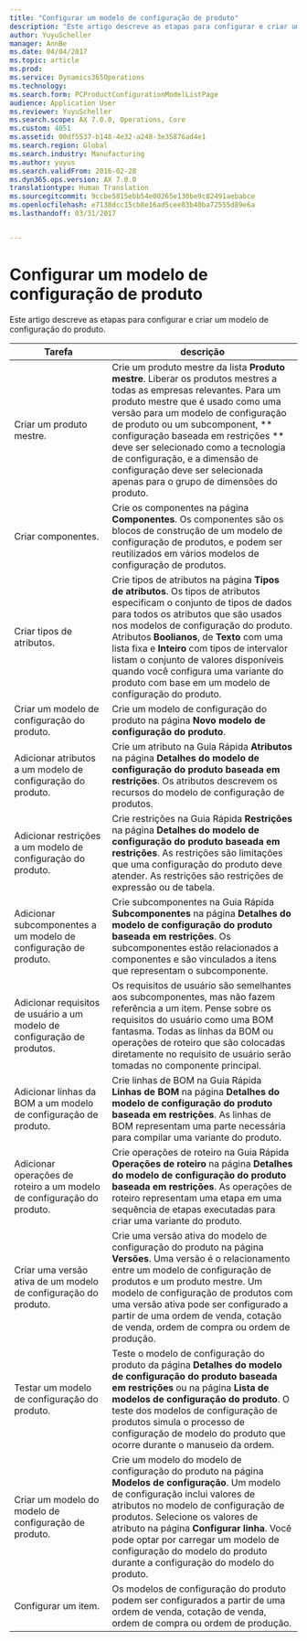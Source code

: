 ```yaml
---
title: "Configurar um modelo de configuração de produto"
description: "Este artigo descreve as etapas para configurar e criar um modelo de configuração do produto."
author: YuyuScheller
manager: AnnBe
ms.date: 04/04/2017
ms.topic: article
ms.prod: 
ms.service: Dynamics365Operations
ms.technology: 
ms.search.form: PCProductConfigurationModelListPage
audience: Application User
ms.reviewer: YuyuScheller
ms.search.scope: AX 7.0.0, Operations, Core
ms.custom: 4051
ms.assetid: 00df5537-b148-4e32-a248-3e35876ad4e1
ms.search.region: Global
ms.search.industry: Manufacturing
ms.author: yuyus
ms.search.validFrom: 2016-02-28
ms.dyn365.ops.version: AX 7.0.0
translationtype: Human Translation
ms.sourcegitcommit: 9ccbe5815ebb54e00265e130be9c82491aebabce
ms.openlocfilehash: e7138dcc15cb8e16ad5cee83b40ba72555d89e6a
ms.lasthandoff: 03/31/2017


---
```


# <a name="set-up-a-product-configuration-model"></a>Configurar um modelo de configuração de produto

Este artigo descreve as etapas para configurar e criar um modelo de configuração do produto.

| Tarefa                                                        | descrição                                                                                                                                                                                                                                                                                                                                                                                        |
|-------------------------------------------------------------|----------------------------------------------------------------------------------------------------------------------------------------------------------------------------------------------------------------------------------------------------------------------------------------------------------------------------------------------------------------------------------------------------|
| Criar um produto mestre.                                    | Crie um produto mestre da lista **Produto mestre**. Liberar os produtos mestres a todas as empresas relevantes. Para um produto mestre que é usado como uma versão para um modelo de configuração de produto ou um subcomponent, ** configuração baseada em restrições ** deve ser selecionado como a tecnologia de configuração, e a dimensão de configuração deve ser selecionada apenas para o grupo de dimensões do produto. |
| Criar componentes.                                          | Crie os componentes na página **Componentes**. Os componentes são os blocos de construção de um modelo de configuração de produtos, e podem ser reutilizados em vários modelos de configuração de produtos.                                                                                                                                                                                                                      |
| Criar tipos de atributos.                                     | Crie tipos de atributos na página **Tipos de atributos**. Os tipos de atributos especificam o conjunto de tipos de dados para todos os atributos que são usados nos modelos de configuração do produto. Atributos **Boolianos**, de **Texto** com uma lista fixa e **Inteiro** com tipos de intervalor listam o conjunto de valores disponíveis quando você configura uma variante do produto com base em um modelo de configuração do produto.       |
| Criar um modelo de configuração do produto.                       | Crie um modelo de configuração do produto na página **Novo modelo de configuração do produto**.                                                                                                                                                                                                                                                                                                              |
| Adicionar atributos a um modelo de configuração do produto.            | Crie um atributo na Guia Rápida **Atributos** na página **Detalhes do modelo de configuração do produto baseada em restrições**. Os atributos descrevem os recursos do modelo de configuração de produtos.                                                                                                                                                                                                       |
| Adicionar restrições a um modelo de configuração do produto.           | Crie restrições na Guia Rápida **Restrições** na página **Detalhes do modelo de configuração do produto baseada em restrições**. As restrições são limitações que uma configuração do produto deve atender. As restrições são restrições de expressão ou de tabela.                                                                                                                                 |
| Adicionar subcomponentes a um modelo de configuração de produto.         | Crie subcomponentes na Guia Rápida **Subcomponentes** na página **Detalhes do modelo de configuração do produto baseada em restrições**. Os subcomponentes estão relacionados a componentes e são vinculados a itens que representam o subcomponente.                                                                                                                                                                       |
| Adicionar requisitos de usuário a um modelo de configuração de produtos.     | Os requisitos de usuário são semelhantes aos subcomponentes, mas não fazem referência a um item. Pense sobre os requisitos do usuário como uma BOM fantasma. Todas as linhas da BOM ou operações de roteiro que são colocadas diretamente no requisito de usuário serão tomadas no componente principal.                                                                                                                       |
| Adicionar linhas da BOM a um modelo de configuração de produto.             | Crie linhas de BOM na Guia Rápida **Linhas de BOM** na página **Detalhes do modelo de configuração do produto baseada em restrições**. As linhas de BOM representam uma parte necessária para compilar uma variante do produto.                                                                                                                                                                                                 |
| Adicionar operações de roteiro a um modelo de configuração do produto.      | Crie operações de roteiro na Guia Rápida **Operações de roteiro** na página **Detalhes do modelo de configuração do produto baseada em restrições**. As operações de roteiro representam uma etapa em uma sequência de etapas executadas para criar uma variante do produto.                                                                                                                                                    |
| Criar uma versão ativa de um modelo de configuração do produto. | Crie uma versão ativa do modelo de configuração do produto na página **Versões**. Uma versão é o relacionamento entre um modelo de configuração de produtos e um produto mestre. Um modelo de configuração de produtos com uma versão ativa pode ser configurado a partir de uma ordem de venda, cotação de venda, ordem de compra ou ordem de produção.                                                               |
| Testar um modelo de configuração do produto.                         | Teste o modelo de configuração do produto da página **Detalhes do modelo de configuração do produto baseada em restrições** ou na página **Lista de modelos de configuração do produto**. O teste dos modelos de configuração de produtos simula o processo de configuração de modelo do produto que ocorre durante o manuseio da ordem.                                                                                                |
| Criar um modelo do modelo de configuração de produto.                | Crie um modelo do modelo de configuração do produto na página **Modelos de configuração**. Um modelo de configuração inclui valores de atributos no modelo de configuração de produtos. Selecione os valores de atributo na página **Configurar linha**. Você pode optar por carregar um modelo de configuração do modelo do produto durante a configuração do modelo do produto.                                                   |
| Configurar um item.                                          | Os modelos de configuração do produto podem ser configurados a partir de uma ordem de venda, cotação de venda, ordem de compra ou ordem de produção.                                                                                                                                                                                                                                                                           |




